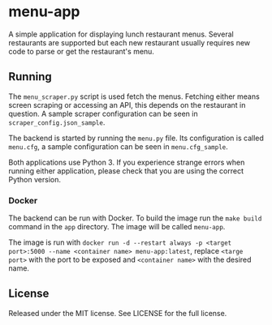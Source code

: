 # menu-app
A simple application for displaying lunch restaurant menus. Several restaurants are supported but each
new restaurant usually requires new code to parse or get the restaurant's menu.

## Running
The `menu_scraper.py` script is used fetch the menus. Fetching either means screen scraping or accessing an API, this depends on
the restaurant in question. A sample scraper configuration can be seen in `scraper_config.json_sample`.

The backend is started by running the `menu.py` file. Its configuration is called `menu.cfg`, a sample configuration can
be seen in `menu.cfg_sample`.

Both applications use Python 3. If you experience strange errors when running either application, please check that you
are using the correct Python version.

### Docker
The backend can be run with Docker. To build the image run the `make build` command in the `app` directory.
The image will be called `menu-app`.

The image is run with `docker run -d --restart always -p <target port>:5000 --name <container name> menu-app:latest`, replace `<targe port>` with the port to be exposed and `<container name>` with the desired name.

## License
Released under the MIT license. See LICENSE for the full license.
